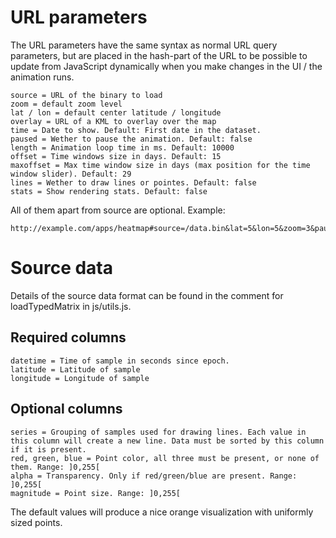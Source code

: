 # URL parameters

The URL parameters have the same syntax as normal URL query parameters, but are placed in the hash-part of the URL to be possible to update from JavaScript dynamically when you make changes in the UI / the animation runs.

    source = URL of the binary to load
    zoom = default zoom level
    lat / lon = default center latitude / longitude
    overlay = URL of a KML to overlay over the map
    time = Date to show. Default: First date in the dataset.
    paused = Wether to pause the animation. Default: false
    length = Animation loop time in ms. Default: 10000
    offset = Time windows size in days. Default: 15
    maxoffset = Max time window size in days (max position for the time window slider). Default: 29
    lines = Wether to draw lines or pointes. Default: false
    stats = Show rendering stats. Default: false

All of them apart from source are optional. Example:

    http://example.com/apps/heatmap#source=/data.bin&lat=5&lon=5&zoom=3&paused=true


# Source data
Details of the source data format can be found in the comment for
loadTypedMatrix in js/utils.js.

## Required columns

    datetime = Time of sample in seconds since epoch.
    latitude = Latitude of sample
    longitude = Longitude of sample

## Optional columns

    series = Grouping of samples used for drawing lines. Each value in this column will create a new line. Data must be sorted by this column if it is present.
    red, green, blue = Point color, all three must be present, or none of them. Range: ]0,255[
    alpha = Transparency. Only if red/green/blue are present. Range: ]0,255[
    magnitude = Point size. Range: ]0,255[

The default values will produce a nice orange visualization with
uniformly sized points.
